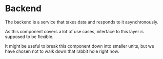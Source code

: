 # Backend

The backend is a service that takes data and responds to it asynchronously.

As this component covers a lot of use cases, interface to this layer is supposed to be flexible.

It might be useful to break this component down into smaller units, but we have chosen not to walk down that rabbit hole right now.


